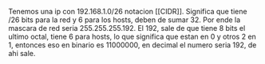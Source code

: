 Tenemos una ip con 192.168.1.0/26 notacion [[CIDR]].
Significa que tiene /26 bits para la red y 6 para los hosts, deben de sumar 32.
Por ende la mascara de red seria 255.255.255.192.
El 192, sale de que tiene 8 bits el ultimo octal, tiene 6 para hosts, lo que significa que estan en 0 y otros 2 en 1, entonces eso en binario es 11000000, en decimal el numero seria 192, de ahi sale.
